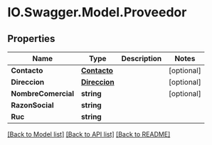# IO.Swagger.Model.Proveedor
## Properties

Name | Type | Description | Notes
------------ | ------------- | ------------- | -------------
**Contacto** | [**Contacto**](Contacto.md) |  | [optional] 
**Direccion** | [**Direccion**](Direccion.md) |  | [optional] 
**NombreComercial** | **string** |  | [optional] 
**RazonSocial** | **string** |  | 
**Ruc** | **string** |  | 

[[Back to Model list]](../README.md#documentation-for-models) [[Back to API list]](../README.md#documentation-for-api-endpoints) [[Back to README]](../README.md)

